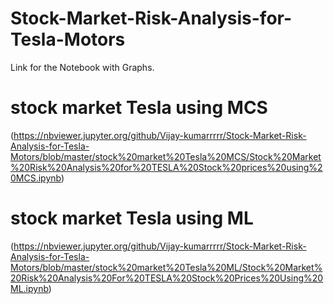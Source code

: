 # Stock-Market-Risk-Analysis-for-Tesla-Motors
Link for the Notebook with Graphs.


# stock market Tesla using MCS
(https://nbviewer.jupyter.org/github/Vijay-kumarrrrr/Stock-Market-Risk-Analysis-for-Tesla-Motors/blob/master/stock%20market%20Tesla%20MCS/Stock%20Market%20Risk%20Analysis%20for%20TESLA%20Stock%20prices%20using%20MCS.ipynb)

# stock market Tesla using ML
(https://nbviewer.jupyter.org/github/Vijay-kumarrrrr/Stock-Market-Risk-Analysis-for-Tesla-Motors/blob/master/stock%20market%20Tesla%20ML/Stock%20Market%20Risk%20Analysis%20For%20TESLA%20Stock%20Prices%20Using%20ML.ipynb)
